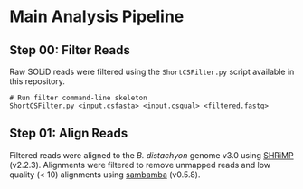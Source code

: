 # Main Analysis Pipeline

## Step 00: Filter Reads

Raw SOLiD reads were filtered using the `ShortCSFilter.py` script available in this repository.

```
# Run filter command-line skeleton
ShortCSFilter.py <input.csfasta> <input.csqual> <filtered.fastq>
```

## Step 01: Align Reads

Filtered reads were aligned to the _B. distachyon_ genome v3.0 using [SHRiMP](http://compbio.cs.toronto.edu/shrimp/) (v2.2.3).
Alignments were filtered to remove unmapped reads and low quality (< 10) alignments using [sambamba](http://lomereiter.github.io/sambamba/)
(v0.5.8).
